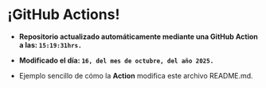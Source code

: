 # ¡GitHub Actions!
* **Repositorio actualizado automáticamente mediante una GitHub Action a las: `15:19:31hrs.`**
* **Modificado el día: `16, del mes de octubre, del año 2025.`**

* Ejemplo sencillo de cómo la **Action** modifica este archivo README.md.
